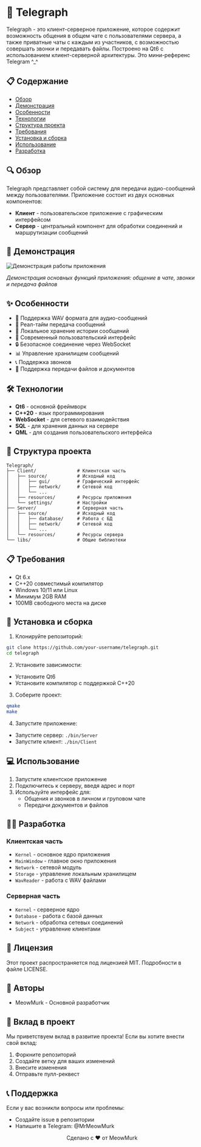 # 🚀 Telegraph

Telegraph - это клиент-серверное приложение, которое содержит возможность общения в общем чате с пользователями сервера, а также приватные чаты с каждым из участников, с возможностью совершать звонки и передавать файлы. Построено на Qt6 с использованием клиент-серверной архитектуры. Это мини-референс Telegram ^_^

## 📋 Содержание
- [Обзор](#обзор)
- [Демонстрация](#демонстрация)
- [Особенности](#особенности)
- [Технологии](#технологии)
- [Структура проекта](#структура-проекта)
- [Требования](#требования)
- [Установка и сборка](#установка-и-сборка)
- [Использование](#использование)
- [Разработка](#разработка)

## 🔍 Обзор

Telegraph представляет собой систему для передачи аудио-сообщений между пользователями. Приложение состоит из двух основных компонентов:
- **Клиент** - пользовательское приложение с графическим интерфейсом
- **Сервер** - центральный компонент для обработки соединений и маршрутизации сообщений

## 🎥 Демонстрация

![Демонстрация работы приложения](demo.gif)

*Демонстрация основных функций приложения: общение в чате, звонки и передача файлов*

## ✨ Особенности

- 🎵 Поддержка WAV формата для аудио-сообщений
- 🔄 Реал-тайм передача сообщений
- 💾 Локальное хранение истории сообщений
- 🎨 Современный пользовательский интерфейс
- 🔒 Безопасное соединение через WebSocket
- 📊 Управление хранилищем сообщений
- 📞 Поддержка звонков
- 📁 Поддержка передачи файлов и документов

## 🛠 Технологии

- **Qt6** - основной фреймворк
- **C++20** - язык программирования
- **WebSocket** - для сетевого взаимодействия
- **SQL** - для хранения данных на сервере
- **QML** - для создания пользовательского интерфейса

## 📁 Структура проекта

```
Telegraph/
├── Client/               # Клиентская часть
│   ├── source/           # Исходный код
│   │   ├── gui/          # Графический интерфейс
│   │   ├── network/      # Сетевой код
│   │   └── ...
│   ├── resources/        # Ресурсы приложения
│   └── settings/         # Настройки
├── Server/               # Серверная часть
│   ├── source/           # Исходный код
│   │   ├── database/     # Работа с БД
│   │   ├── network/      # Сетевой код
│   │   └── ...
│   └── resources/        # Ресурсы сервера
└── libs/                 # Общие библиотеки
```

## 📋 Требования

- Qt 6.x
- C++20 совместимый компилятор
- Windows 10/11 или Linux
- Минимум 2GB RAM
- 100MB свободного места на диске

## 🚀 Установка и сборка

1. Клонируйте репозиторий:
```bash
git clone https://github.com/your-username/telegraph.git
cd telegraph
```

2. Установите зависимости:
- Установите Qt6
- Установите компилятор с поддержкой C++20

3. Соберите проект:
```bash
qmake
make
```

4. Запустите приложение:
- Запустите сервер: `./bin/Server`
- Запустите клиент: `./bin/Client`

## 💻 Использование

1. Запустите клиентское приложение
2. Подключитесь к серверу, введя адрес и порт
3. Используйте интерфейс для:
   - Общения и звонков в личном и груповом чате
   - Передачи документов и файлов

## 👩‍💻 Разработка

### Клиентская часть
- `Kernel` - основное ядро приложения
- `MainWindow` - главное окно приложения
- `Network` - сетевой модуль
- `Storage` - управление локальным хранилищем
- `WavReader` - работа с WAV файлами

### Серверная часть
- `Kernel` - серверное ядро
- `Database` - работа с базой данных
- `Network` - обработка сетевых соединений
- `Subject` - управление клиентами

## 📝 Лицензия

Этот проект распространяется под лицензией MIT. Подробности в файле LICENSE.

## 👥 Авторы

- MeowMurk - Основной разработчик

## 🤝 Вклад в проект

Мы приветствуем вклад в развитие проекта! Если вы хотите внести свой вклад:
1. Форкните репозиторий
2. Создайте ветку для ваших изменений
3. Внесите изменения
4. Отправьте пулл-реквест

## 📞 Поддержка

Если у вас возникли вопросы или проблемы:
- Создайте issue в репозитории
- Напишите в Telegram: @MrMeowMurk 


<p align="center">
  Сделано с ❤️ от MeowMurk
</p>

